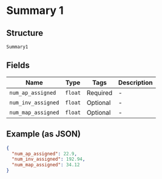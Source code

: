 
# Summary 1

## Structure

`Summary1`

## Fields

| Name | Type | Tags | Description |
|  --- | --- | --- | --- |
| `num_ap_assigned` | `float` | Required | - |
| `num_inv_assigned` | `float` | Optional | - |
| `num_map_assigned` | `float` | Optional | - |

## Example (as JSON)

```json
{
  "num_ap_assigned": 22.9,
  "num_inv_assigned": 192.94,
  "num_map_assigned": 34.12
}
```

